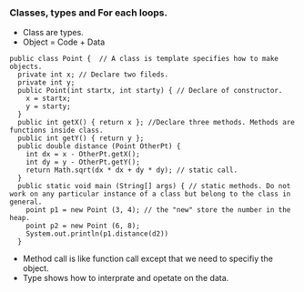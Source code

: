 ### Classes, types and For each loops.
+ Class are types.
+ Object = Code + Data
```
public class Point {  // A class is template specifies how to make objects.
  private int x; // Declare two fileds.
  private int y;
  public Point(int startx, int starty) { // Declare of constructor.
    x = startx;
    y = starty;
  }
  public int getX() { return x }; //Declare three methods. Methods are functions inside class.
  public int getY() { return y };
  public double distance (Point OtherPt) { 
    int dx = x - OtherPt.getX();
    int dy = y - OtherPt.getY();
    return Math.sqrt(dx * dx + dy * dy); // static call.
  }
  public static void main (String[] args) { // static methods. Do not work on any particular instance of a class but belong to the class in general.
    point p1 = new Point (3, 4); // the "new" store the number in the heap.
    point p2 = new Point (6, 8);
    System.out.println(p1.distance(d2))
  }
```
+  Method call is like function call except that we need to specifiy the object.
+ Type shows how to interprate and opetate on the data.
